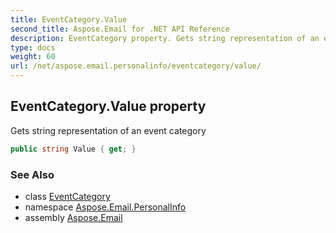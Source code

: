 ```yaml
---
title: EventCategory.Value
second_title: Aspose.Email for .NET API Reference
description: EventCategory property. Gets string representation of an event category
type: docs
weight: 60
url: /net/aspose.email.personalinfo/eventcategory/value/
---
```

## EventCategory.Value property

Gets string representation of an event category

```csharp
public string Value { get; }
```

### See Also

* class [EventCategory](../)
* namespace [Aspose.Email.PersonalInfo](../../eventcategory/)
* assembly [Aspose.Email](../../../)


